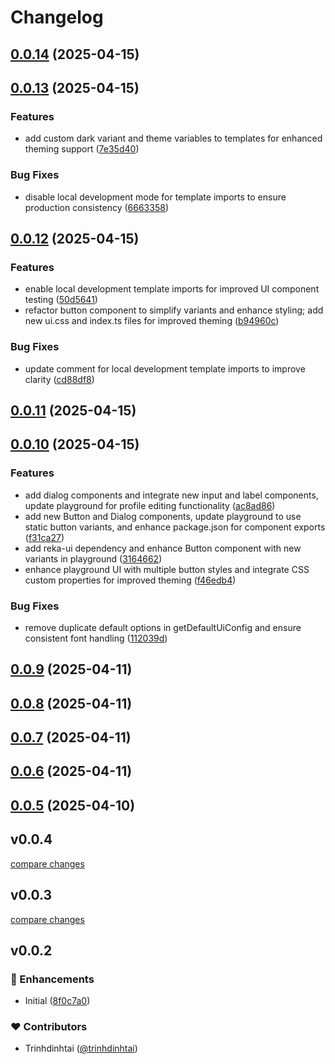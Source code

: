 # Changelog

## [0.0.14](https://github.com/trinhdinhtai/nuxt-zedui/compare/v0.0.13...v0.0.14) (2025-04-15)

## [0.0.13](https://github.com/trinhdinhtai/nuxt-zedui/compare/v0.0.12...v0.0.13) (2025-04-15)

### Features

* add custom dark variant and theme variables to templates for enhanced theming support ([7e35d40](https://github.com/trinhdinhtai/nuxt-zedui/commit/7e35d40b6b13a9a4a69445c0442056ff1c6a6664))

### Bug Fixes

* disable local development mode for template imports to ensure production consistency ([6663358](https://github.com/trinhdinhtai/nuxt-zedui/commit/66633587e58a2e5d3ef8d504de6eba8580c79489))

## [0.0.12](https://github.com/trinhdinhtai/nuxt-zedui/compare/v0.0.11...v0.0.12) (2025-04-15)

### Features

* enable local development template imports for improved UI component testing ([50d5641](https://github.com/trinhdinhtai/nuxt-zedui/commit/50d56417a34b162fef2662da941243cef3c363e7))
* refactor button component to simplify variants and enhance styling; add new ui.css and index.ts files for improved theming ([b94960c](https://github.com/trinhdinhtai/nuxt-zedui/commit/b94960cbe5a57cd48b9876506fab388ee1ca2a97))

### Bug Fixes

* update comment for local development template imports to improve clarity ([cd88df8](https://github.com/trinhdinhtai/nuxt-zedui/commit/cd88df8a29b3bdf283c23e993d8ff8474e769d39))

## [0.0.11](https://github.com/trinhdinhtai/nuxt-zedui/compare/v0.0.10...v0.0.11) (2025-04-15)

## [0.0.10](https://github.com/trinhdinhtai/nuxt-zedui/compare/v0.0.9...v0.0.10) (2025-04-15)

### Features

* add dialog components and integrate new input and label components, update playground for profile editing functionality ([ac8ad86](https://github.com/trinhdinhtai/nuxt-zedui/commit/ac8ad86ec081429b4c68fbc0269a193487903762))
* add new Button and Dialog components, update playground to use static button variants, and enhance package.json for component exports ([f31ca27](https://github.com/trinhdinhtai/nuxt-zedui/commit/f31ca27ea5b50eb54d9fa993aca81d591ed0821a))
* add reka-ui dependency and enhance Button component with new variants in playground ([3164662](https://github.com/trinhdinhtai/nuxt-zedui/commit/31646627bf139bc2424fad8acc29908c96690142))
* enhance playground UI with multiple button styles and integrate CSS custom properties for improved theming ([f46edb4](https://github.com/trinhdinhtai/nuxt-zedui/commit/f46edb4d698b6535960d90492d6588096afb091a))

### Bug Fixes

* remove duplicate default options in getDefaultUiConfig and ensure consistent font handling ([112039d](https://github.com/trinhdinhtai/nuxt-zedui/commit/112039d6f0046f525efe2ddbb1816f9ef09a2ad0))

## [0.0.9](https://github.com/trinhdinhtai/nuxt-zedui/compare/v0.0.8...v0.0.9) (2025-04-11)

## [0.0.8](https://github.com/trinhdinhtai/nuxt-zedui/compare/v0.0.7...v0.0.8) (2025-04-11)

## [0.0.7](https://github.com/trinhdinhtai/nuxt-zedui/compare/v0.0.6...v0.0.7) (2025-04-11)

## [0.0.6](https://github.com/trinhdinhtai/nuxt-zedui/compare/v0.0.5...v0.0.6) (2025-04-11)

## [0.0.5](https://github.com/trinhdinhtai/nuxt-zedui/compare/v0.0.4...v0.0.5) (2025-04-10)

## v0.0.4

[compare changes](https://github.com/trinhdinhtai/nuxt-zedui/compare/v0.0.3...v0.0.4)

## v0.0.3

[compare changes](https://github.com/trinhdinhtai/nuxt-zedui/compare/v0.0.2...v0.0.3)

## v0.0.2


### 🚀 Enhancements

- Initial ([8f0c7a0](https://github.com/trinhdinhtai/nuxt-zedui/commit/8f0c7a0))

### ❤️ Contributors

- Trinhdinhtai ([@trinhdinhtai](https://github.com/trinhdinhtai))
